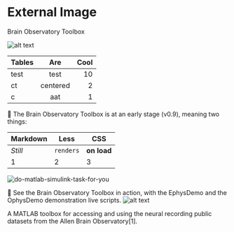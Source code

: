 # External Image
Brain Observatory Toolbox

![alt text](https://raw.githubusercontent.com/emeyers/Brain-Observatory-Toolbox/backend/BOTDataSchematic.png)

| Tables        | Are           | Cool  |
| ------------- |:-------------:| -----:|
| test      | test | 10 |
| ct      | centered      |   2 |
| c | aat      |    1 |

🚧 The Brain Observatory Toolbox is at an early stage (v0.9), meaning two things:

Markdown | Less | CSS
--- | --- | ---
*Still* | `renders` | **on load**
1 | 2 | 3

![do-matlab-simulink-task-for-you](https://github.mathworks.com/storage/user/1600/files/7c2a11ff-c902-4b3b-a10a-1f06ac7f4ea8)

👀 See the Brain Observatory Toolbox in action, with the EphysDemo and the OphysDemo demonstration live scripts.
![alt text](https://upload.wikimedia.org/wikipedia/commons/f/f9/Phoenicopterus_ruber_in_S%C3%A3o_Paulo_Zoo.jpg)

A MATLAB toolbox for accessing and using the neural recording public datasets from the Allen Brain Observatory[1].
